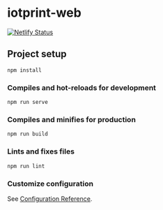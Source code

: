 # iotprint-web

[![Netlify Status](https://api.netlify.com/api/v1/badges/127f5ca7-5f0e-4886-8a0a-bc8d4e6aea31/deploy-status)](https://app.netlify.com/sites/iotprint-client/deploys)

## Project setup

```
npm install
```

### Compiles and hot-reloads for development

```
npm run serve
```

### Compiles and minifies for production

```
npm run build
```

### Lints and fixes files

```
npm run lint
```

### Customize configuration

See [Configuration Reference](https://cli.vuejs.org/config/).
